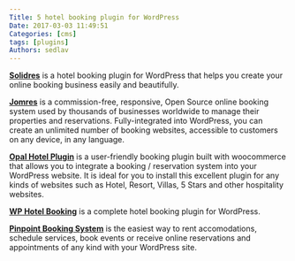 ```yaml
---
Title: 5 hotel booking plugin for WordPress
Date: 2017-03-03 11:49:51
Categories: [cms]
tags: [plugins]
Authors: sedlav
---
```


[**Solidres**](https://wordpress.org/plugins/solidres/) is a hotel booking plugin for WordPress that helps you create your online booking business easily and beautifully.

[**Jomres**](https://wordpress.org/plugins/jomres/) is a commission-free, responsive, Open Source online booking system used by thousands of businesses worldwide to manage their properties and reservations. Fully-integrated into WordPress, you can create an unlimited number of booking websites, accessible to customers on any device, in any language.

[**Opal Hotel Plugin**](https://wordpress.org/plugins/opal-hotel-room-booking/) is a user-friendly booking plugin built with woocommerce that allows you to integrate a booking / reservation system into your WordPress website. It is ideal for you to install this excellent plugin for any kinds of websites such as Hotel, Resort, Villas, 5 Stars and other hospitality websites.

[**WP Hotel Booking**](https://wordpress.org/plugins/wp-hotel-booking/) is a complete hotel booking plugin for WordPress.

[**Pinpoint Booking System**](https://wordpress.org/plugins/booking-system/) is the easiest way to rent accomodations, schedule services, book events or receive online reservations and appointments of any kind with your WordPress site.
